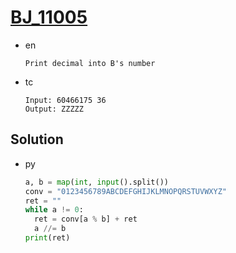 # [BJ_11005](https://acmicpc.net/problem/11005)

* en

  ```en
  Print decimal into B's number
  ```

* tc

  ```tc
  Input: 60466175 36
  Output: ZZZZZ
  ```

## Solution

* py

  ```py
  a, b = map(int, input().split())
  conv = "0123456789ABCDEFGHIJKLMNOPQRSTUVWXYZ"
  ret = ""
  while a != 0:
    ret = conv[a % b] + ret
    a //= b
  print(ret)
  ```
